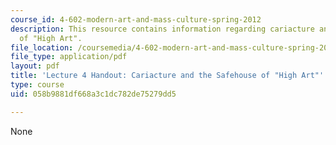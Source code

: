 ```yaml
---
course_id: 4-602-modern-art-and-mass-culture-spring-2012
description: This resource contains information regarding cariacture and the safehouse
  of "High Art".
file_location: /coursemedia/4-602-modern-art-and-mass-culture-spring-2012/058b9881df668a3c1dc782de75279dd5_MIT4_602S12_lec04.pdf
file_type: application/pdf
layout: pdf
title: 'Lecture 4 Handout: Cariacture and the Safehouse of "High Art"'
type: course
uid: 058b9881df668a3c1dc782de75279dd5

---
```

None
